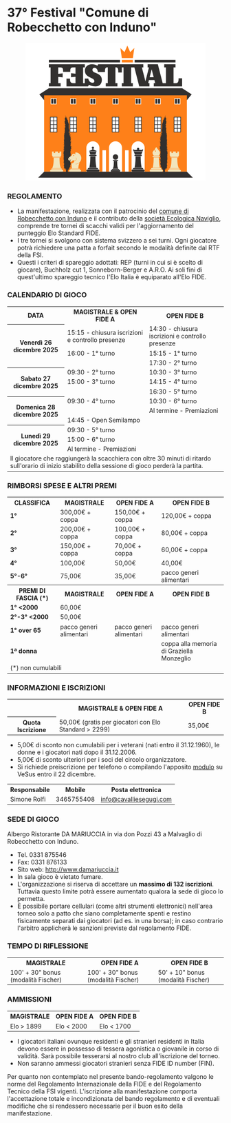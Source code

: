 # 37° Festival "Comune di Robecchetto con Induno"

<div align="center"><img src="../marchio_festival.png" alt="Festival RCI" /></div>

### REGOLAMENTO

- La manifestazione, realizzata con il patrocinio del [comune di Robecchetto con Induno](http://www.comune.robecchetto-con-induno.mi.it/) e il contributo della [società Ecologica Naviglio](http://www.ecologicanaviglio.it), comprende tre tornei di scacchi validi per l'aggiornamento del punteggio Elo Standard FIDE.
- I tre tornei si svolgono con sistema svizzero a sei turni. Ogni giocatore potrà richiedere una patta a forfait secondo le modalità definite dal RTF della FSI.
- Questi i criteri di spareggio adottati: REP (turni in cui si è scelto di giocare), Buchholz cut 1, Sonneborn-Berger e A.R.O. Ai soli fini di quest'ultimo spareggio tecnico l'Elo Italia è equiparato all'Elo FIDE.

### CALENDARIO DI GIOCO

<table>
  <tr>
    <th>DATA</th>
    <th>MAGISTRALE & OPEN FIDE A</th>
    <th>OPEN FIDE B</th>
  </tr>
  <tr>
    <th rowspan="3">Venerdì 26 dicembre 2025</th>
    <td>15:15 - chiusura iscrizioni e controllo presenze</td>
    <td>14:30 - chiusura iscrizioni e controllo presenze</td>
  </tr>
  <tr>
    <td>16:00 - 1° turno</td>
    <td>15:15 - 1° turno</td>
  </tr>
  <tr>
    <td></td>
    <td>17:30 - 2° turno</td>
  </tr>
  <tr>
    <th rowspan="3">Sabato 27 dicembre 2025</th>
    <td>09:30 - 2° turno</td>
    <td>10:30 - 3° turno</td>
  </tr>
  <tr>
    <td>15:00 - 3° turno</td>
    <td>14:15 - 4° turno</td>
  </tr>
  <tr>
    <td></td>
    <td>16:30 - 5° turno</td>
  </tr>
  <tr>
    <th rowspan="3">Domenica 28 dicembre 2025</th>
    <td>09:30 - 4° turno</td>
    <td>10:30 - 6° turno</td>
  </tr>
    <tr>
    <td></td>
    <td>Al termine - Premiazioni</td>
  </tr>
    <tr>
    <td colspan="2">14:45 - Open Semilampo</td>
  </tr>
  <tr>
    <th rowspan="3">Lunedì 29 dicembre 2025</th>
    <td>09:30 - 5° turno</td>
    <td></td>
  </tr>
  <tr>
    <td>15:00 - 6° turno </td>
    <td></td>
  </tr>
    <tr>
    <td>Al termine - Premiazioni</td>
    <td></td>
  </tr>
  <tr>
    <td colspan="3">
      Il giocatore che raggiungerà la scacchiera con oltre 30 minuti di ritardo sull'orario di inizio stabilito della sessione di gioco perderà la partita.
    </td>
  </tr>
</table>

### RIMBORSI SPESE E ALTRI PREMI

<table>
  <tr>
    <th>CLASSIFICA</th>
    <th>MAGISTRALE</th>
    <th>OPEN FIDE A</th>
    <th>OPEN FIDE B</th>
  </tr>
  <tr>
    <td><b>1°</b></td>
    <td>300,00€ + coppa</td>
    <td>150,00€ + coppa</td>
    <td>120,00€ + coppa</td>
  </tr>
  <tr>
    <td><b>2°</b></td>
    <td>200,00€ + coppa</td>
    <td>100,00€ + coppa</td>
    <td>80,00€ + coppa</td>
  </tr>
  <tr>
    <td><b>3°</b></td>
    <td>150,00€ + coppa</td>
    <td>70,00€ + coppa</td>
    <td>60,00€ + coppa</td>
  </tr>
  <tr>
    <td><b>4°</b></td>
    <td>100,00€</td>
    <td>50,00€</td>
    <td>40,00€</td>
  </tr>
  <tr>
    <td><b>5°-6°</b></td>
    <td>75,00€</td>
    <td>35,00€</td>
    <td>pacco generi alimentari</td>
  </tr>
  <tr>
    <th>PREMI DI FASCIA (*)</th>
    <th>MAGISTRALE</th>
    <th>OPEN FIDE A</th>
    <th>OPEN FIDE B</th>
  </tr>
  <tr>
    <td><b>1° &lt;2000</b></td>
    <td>60,00€</td>
    <td></td>
    <td></td>
  </tr>
  <tr>
    <td><b>2°-3° &lt;2000</b></td>
    <td>50,00€</td>
    <td></td>
    <td></td>
  </tr>
  <tr>
    <td><b>1° over 65</b></td>
    <td>pacco generi alimentari</td>
    <td>pacco generi alimentari</td>
    <td>pacco generi alimentari</td>
  </tr>
  <tr>
    <td><b>1ª donna</b></td>
    <td></td>
    <td></td>
    <td>coppa alla memoria di Graziella Monzeglio</td>
  </tr>
  <tr>
    <td colspan="4">(*) non cumulabili</td>
  </tr>
</table>

### INFORMAZIONI E ISCRIZIONI

<table>
  <tr>
    <td></td>
    <th>MAGISTRALE & OPEN FIDE A</th>
    <th>OPEN FIDE B</th>
  </tr>
  <tr>
    <th>Quota Iscrizione</th>
    <td>50,00€ (gratis per giocatori con Elo Standard &gt; 2299)</td>
    <td>35,00€</td>
  </tr>
  </table>

- 5,00€ di sconto non cumulabili per i veterani (nati entro il 31.12.1960), le donne e i giocatori nati dopo il 31.12.2006.
- 5,00€ di sconto ulteriori per i soci del circolo organizzatore.
- Si richiede preiscrizione per telefono o compilando l'apposito <a href="https://vesus.org/event/???" target="_blank">modulo</a> su VeSus entro il 22 dicembre.

<table>
  <tr>
    <th>Responsabile</th>
    <th>Mobile</th>
    <th>Posta elettronica</th>
  </tr>
  <tr>
    <td>Simone Rolfi</td>
    <td>3465755408</td>
    <td><a href="mailto:info@cavalliesegugi.com">info@cavalliesegugi.com</a>
    </td>
  </tr>
</table>

### SEDE DI GIOCO

Albergo Ristorante DA MARIUCCIA in via don Pozzi 43 a Malvaglio di Robecchetto con Induno.

- Tel. 0331 875546
- Fax: 0331 876133
- Sito web: <a href="http://www.damariuccia.it" target="_blank">http://www.damariuccia.it</a>
- In sala gioco è vietato fumare.
- L'organizzazione si riserva di accettare un <strong>massimo di 132 iscrizioni</strong>. Tuttavia questo limite potrà essere aumentato qualora la sede di gioco lo permetta.
- È possibile portare cellulari (come altri strumenti elettronici) nell'area torneo solo a patto che siano completamente spenti e restino fisicamente separati dai giocatori (ad es. in una borsa); in caso contrario l'arbitro applicherà le sanzioni previste dal regolamento FIDE.

### TEMPO DI RIFLESSIONE

<table>
  <tr>
    <th>MAGISTRALE</th>
    <th>OPEN FIDE A</th>
    <th>OPEN FIDE B</th>
  </tr>
  <tr>
    <td>100' + 30" bonus (modalità Fischer)</td>
    <td>100' + 30" bonus (modalità Fischer)</td>
    <td>50' + 10" bonus (modalità Fischer)</td>
  </tr>
  </table>

### AMMISSIONI

  <table>
    <tr>
    <th>MAGISTRALE</th>
    <th>OPEN FIDE A</th>
    <th>OPEN FIDE B</th>
  </tr>
  <tr>
    <td>Elo &gt; 1899</td>
    <td>Elo &lt; 2000</td>
    <td>Elo &lt; 1700</td>
  </tr>
  </table>

 - I giocatori italiani ovunque residenti e gli stranieri residenti in Italia devono essere in possesso di tessera agonistica o giovanile in corso di validità. Sarà possibile tesserarsi al nostro club all'iscrizione del torneo.
- Non saranno ammessi giocatori stranieri senza FIDE ID number (FIN).

Per quanto non contemplato nel presente bando-regolamento valgono le norme del Regolamento Internazionale della FIDE e del Regolamento Tecnico della FSI vigenti. L'iscrizione alla manifestazione comporta l'accettazione totale e incondizionata del bando regolamento e di eventuali modifiche che si rendessero necessarie per il buon esito della manifestazione.